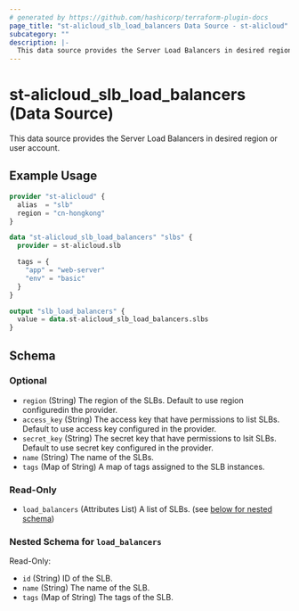 ```yaml
---
# generated by https://github.com/hashicorp/terraform-plugin-docs
page_title: "st-alicloud_slb_load_balancers Data Source - st-alicloud"
subcategory: ""
description: |-
  This data source provides the Server Load Balancers in desired region or user account.
---
```


# st-alicloud_slb_load_balancers (Data Source)

This data source provides the Server Load Balancers in desired region or user account.

## Example Usage

```terraform
provider "st-alicloud" {
  alias  = "slb"
  region = "cn-hongkong"
}

data "st-alicloud_slb_load_balancers" "slbs" {
  provider = st-alicloud.slb

  tags = {
    "app" = "web-server"
    "env" = "basic"
  }
}

output "slb_load_balancers" {
  value = data.st-alicloud_slb_load_balancers.slbs
}
```

<!-- schema generated by tfplugindocs -->
## Schema

### Optional

- `region` (String) The region of the SLBs. Default to use region configuredin the provider.
- `access_key` (String) The access key that have permissions to list SLBs. Default to use access key configured in the provider.
- `secret_key` (String) The secret key that have permissions to lsit SLBs. Default to use secret key configured in the provider.
- `name` (String) The name of the SLBs.
- `tags` (Map of String) A map of tags assigned to the SLB instances.

### Read-Only

- `load_balancers` (Attributes List) A list of SLBs. (see [below for nested schema](#nestedatt--load_balancers))

<a id="nestedatt--load_balancers"></a>
### Nested Schema for `load_balancers`

Read-Only:

- `id` (String) ID of the SLB.
- `name` (String) The name of the SLB.
- `tags` (Map of String) The tags of the SLB.


